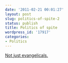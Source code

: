 ```yaml
---
date: '2011-02-21 00:01:27'
layout: post
slug: politics-of-spite-2
status: publish
title: Politics of spite
wordpress_id: '17917'
categories:
- Politics
---
```


[Not just evangelicals.](http://slacktivist.typepad.com/slacktivist/2011/02/evangelicals-and-the-politics-of-spite.html)
